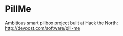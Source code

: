 # PillMe

Ambitious smart pillbox project built at Hack the North:
http://devpost.com/software/pill-me
